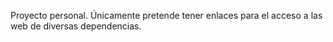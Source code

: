 Proyecto personal. Únicamente pretende tener enlaces para el acceso a las web de diversas dependencias.
